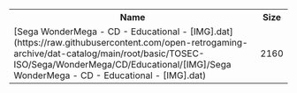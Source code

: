 <table>
<tr><th>Name</th><th>Size</th></tr>
<tr><td>[Sega WonderMega - CD - Educational - [IMG].dat](https://raw.githubusercontent.com/open-retrogaming-archive/dat-catalog/main/root/basic/TOSEC-ISO/Sega/WonderMega/CD/Educational/[IMG]/Sega WonderMega - CD - Educational - [IMG].dat)</td><td>2160</td></tr>
</table>
